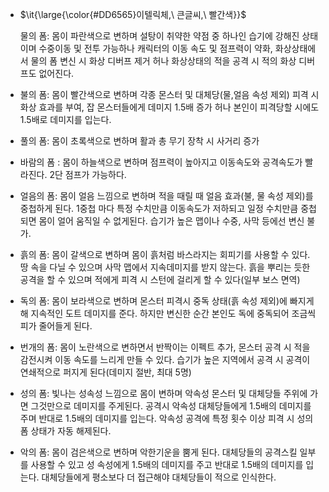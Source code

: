 - <p>$\it{\large{\color{#DD6565}이텔릭체,\ 큰글씨,\ 빨간색}}$</p> 물의 폼: 몸이 파란색으로 변하며 설탕이 취약한 약점 중 하나인 습기에 강해진 상태이며 수중이동 및 전투 가능하나 캐릭터의 이동 속도 및 점프력이 약화, 화상상태에서 물의 폼 변신 시 화상 디버프 제거 허나 화상상태의 적을 공격 시 적의 화상 디버프도 없어진다.

- 불의 폼: 몸이 빨간색으로 변하며 각종 몬스터 및 대체당(물,얼음 속성 제외) 피격 시 화상 효과를 부여, 잡 몬스터들에게 데미지 1.5배 증가 허나 본인이 피격당할 시에도 1.5배로 데미지를 입는다. 

- 풀의 폼: 몸이 초록색으로 변하며 활과 총 무기 장착 시 사거리 증가

- 바람의 폼 : 몸이 하늘색으로 변하며 점프력이 높아지고 이동속도와 공격속도가 빨라진다. 2단 점프가 가능하다.  

- 얼음의 폼:  몸이 얼음 느낌으로 변하며 적을 때릴 때 얼음 효과(불, 물 속성 제외)를 중첩하게 된다. 1중첩 마다 특정 수치만큼 이동속도가 저하되고 일정 수치만큼 중첩되면 몸이 얼어 움직일 수 없게된다. 습기가 높은 맵이나 수중, 사막 등에선 변신 불가. 

- 흙의 폼: 몸이 갈색으로 변하며 몸이 흙처럼 바스라지는 회피기를 사용할 수 있다. 땅 속을 다닐 수 있으며 사막 맵에서 지속데미지를 받지 않는다. 흙을 뿌리는 듯한 공격을 할 수 있으며 적에게 피격 시 스턴에 걸리게 할 수 있다(일부 보스 면역) 

- 독의 폼: 몸이 보라색으로 변하며 몬스터 피격시 중독 상태(흙 속성 제외)에 빠지게해 지속적인 도트 데미지를 준다. 하지만 변신한 순간 본인도 독에 중독되어 조금씩 피가 줄어들게 된다.

- 번개의 폼: 몸이 노란색으로 변하면서 반짝이는 이펙트 추가, 몬스터 공격 시 적을 감전시켜 이동 속도를 느리게 만들 수 있다. 습기가 높은 지역에서 공격 시 공격이 연쇄적으로 퍼지게 된다(데미지 절반, 최대 5명) 

- 성의 폼: 빛나는 성속성 느낌으로 몸이 변하며 악속성 몬스터 및 대체당들 주위에 가면 그것만으로 데미지를 주게된다. 공격시 악속성 대체당들에게 1.5배의 데미지를 주며 반대로 1.5배의 데미지를 입는다. 악속성 공격에 특정 횟수 이상 피격 시 성의 폼 상태가 자동 해제된다.

- 악의 폼: 몸이 검은색으로 변하며 악한기운을 뿜게 된다. 대체당들의 공격스킬 일부를 사용할 수 있고 성 속성에게 1.5배의 데미지를 주고 반대로 1.5배의 데미지를 입는다. 대체당들에게 평소보다 더 접근해야 대체당들이 적으로 인식한다.

